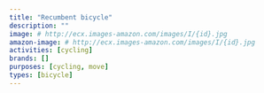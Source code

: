 ```yaml
---
title: "Recumbent bicycle"
description: ""
image: # http://ecx.images-amazon.com/images/I/{id}.jpg
amazon-image: # http://ecx.images-amazon.com/images/I/{id}.jpg
activities: [cycling]
brands: []
purposes: [cycling, move]
types: [bicycle]
---
```

